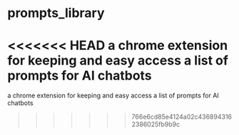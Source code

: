 # prompts_library
<<<<<<< HEAD
a chrome extension for keeping and easy access a list of prompts for AI chatbots
=======
a chrome extension for keeping and easy access a list of prompts for AI chatbots
>>>>>>> 766e6cd85e4124a02c4368943162386025fb9b9c
